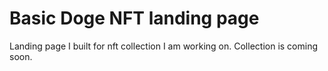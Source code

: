 # Basic Doge NFT landing page

Landing page I built for nft collection I am working on. Collection is coming soon.